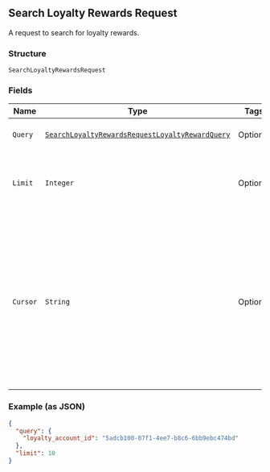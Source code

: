 ## Search Loyalty Rewards Request

A request to search for loyalty rewards.

### Structure

`SearchLoyaltyRewardsRequest`

### Fields

| Name | Type | Tags | Description | Getter |
|  --- | --- | --- | --- | --- |
| `Query` | [`SearchLoyaltyRewardsRequestLoyaltyRewardQuery`](/doc/models/search-loyalty-rewards-request-loyalty-reward-query.md) | Optional | The set of search requirements. | SearchLoyaltyRewardsRequestLoyaltyRewardQuery getQuery() |
| `Limit` | `Integer` | Optional | The maximum number of results to return in the response. | Integer getLimit() |
| `Cursor` | `String` | Optional | A pagination cursor returned by a previous call to <br>this endpoint. Provide this to retrieve the next set of <br>results for the original query.<br>For more information, <br>see [Pagination](https://developer.squareup.com/docs/docs/basics/api101/pagination). | String getCursor() |

### Example (as JSON)

```json
{
  "query": {
    "loyalty_account_id": "5adcb100-07f1-4ee7-b8c6-6bb9ebc474bd"
  },
  "limit": 10
}
```

